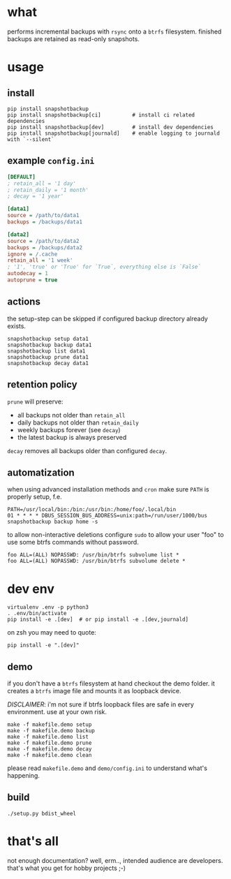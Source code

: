 what
==

performs incremental backups with `rsync` onto a `btrfs` filesystem.
finished backups are retained as read-only snapshots.


usage
==

install
--

```commandline
pip install snapshotbackup
pip install snapshotbackup[ci]          # install ci related dependencies
pip install snapshotbackup[dev]         # install dev dependencies
pip install snapshotbackup[journald]    # enable logging to journald with `--silent`
```


example `config.ini`
--

```ini
[DEFAULT]
; retain_all = '1 day'
; retain_daily = '1 month'
; decay = '1 year'

[data1]
source = /path/to/data1
backups = /backups/data1

[data2]
source = /path/to/data2
backups = /backups/data2
ignore = /.cache
retain_all = '1 week'
; '1', 'true' or 'True' for `True`, everything else is `False`
autodecay = 1
autoprune = true
```


actions
--

the setup-step can be skipped if configured backup directory already exists.

```commandline
snapshotbackup setup data1
snapshotbackup backup data1
snapshotbackup list data1
snapshotbackup prune data1
snapshotbackup decay data1
```


retention policy
--

`prune` will preserve:
-   all backups not older than `retain_all`
-   daily backups not older than `retain_daily`
-   weekly backups forever (see `decay`)
-   the latest backup is always preserved

`decay` removes all backups older than configured `decay`.


automatization
--

when using advanced installation methods and `cron` make sure `PATH` is
properly setup, f.e.

```
PATH=/usr/local/bin:/bin:/usr/bin:/home/foo/.local/bin
01 * * * * DBUS_SESSION_BUS_ADDRESS=unix:path=/run/user/1000/bus snapshotbackup backup home -s
```

to allow non-interactive deletions configure `sudo` to allow your user "foo"
to use some btrfs commands without password.

```sudoers
foo ALL=(ALL) NOPASSWD: /usr/bin/btrfs subvolume list *
foo ALL=(ALL) NOPASSWD: /usr/bin/btrfs subvolume delete *
```


dev env
==

```commandline
virtualenv .env -p python3
. .env/bin/activate
pip install -e .[dev]  # or pip install -e .[dev,journald]
```

on zsh you may need to quote:
```
pip install -e ".[dev]"
```


demo
--

if you don't have a `btrfs` filesystem at hand checkout the demo folder.
it creates a `btrfs` image file and mounts it as loopback device.

*DISCLAIMER*: i'm not sure if btrfs loopback files are safe in every environment. use at your own risk.

```commandline
make -f makefile.demo setup
make -f makefile.demo backup
make -f makefile.demo list
make -f makefile.demo prune
make -f makefile.demo decay
make -f makefile.demo clean
```

please read `makefile.demo` and `demo/config.ini` to understand what's happening.


build
--

```commandline
./setup.py bdist_wheel
```


that's all
==

not enough documentation? well, erm.., intended audience are developers.
that's what you get for hobby projects ;-)
